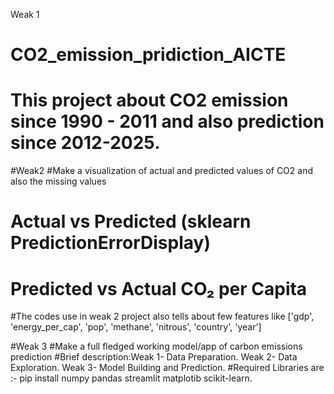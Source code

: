 Weak 1
# CO2_emission_pridiction_AICTE
# This project about CO2 emission since 1990 - 2011 and also prediction since 2012-2025.
#Weak2
#Make a visualization of actual and predicted values of CO2 and also the missing values 
# Actual vs Predicted (sklearn PredictionErrorDisplay)
# Predicted vs Actual CO₂ per Capita
#The codes use in weak 2 project also tells about few features like ['gdp', 'energy_per_cap', 'pop', 'methane', 'nitrous', 'country', 'year']

#Weak 3
#Make a full fledged working model/app of carbon emissions prediction
#Brief description:Weak 1- Data Preparation.
                   Weak 2- Data Exploration.
                   Weak 3- Model Building and Prediction.
#Required Libraries are :- pip install numpy pandas streamlit matplotib scikit-learn.                   
                   
